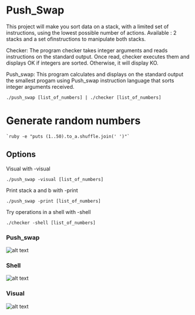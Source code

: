 # Push_Swap
This project will make you sort data on a stack, with a limited set of instructions, using the lowest possible number of actions.
Available : 2 stacks and a set ofinstructions to manipulate both stacks.

Checker:
The program checker takes integer arguments and reads instructions on the standard output. Once read, checker executes them and displays OK if integers are sorted. Otherwise, it will display KO.

Push_swap:
This program calculates and displays on the standard output the smallest progam using Push_swap instruction language that sorts integer arguments received.

```
./push_swap [list_of_numbers] | ./checker [list_of_numbers] 
```
# Generate random numbers
```
`ruby -e "puts (1..50).to_a.shuffle.join(' ')"`
```

## Options
Visual with -visual
```
./push_swap -visual [list_of_numbers]
```
Print stack a and b with -print
```
./push_swap -print [list_of_numbers]
```
Try operations in a shell with -shell
```
./checker -shell [list_of_numbers]
```

### Push_swap
![alt text](https://github.com/vomnes/push_swap/blob/master/map_screenshot/push_swap.png "Push_swap")

### Shell
![alt text](https://github.com/vomnes/push_swap/blob/master/map_screenshot/shell.png "Shell")

### Visual
![alt text](https://github.com/vomnes/push_swap/blob/master/map_screenshot/.png "Visual")